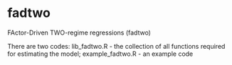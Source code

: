 # fadtwo
FActor-Driven TWO-regime regressions (fadtwo)

There are two codes:
  lib_fadtwo.R - the collection of all functions required for estimating the model;
  example_fadtwo.R - an example code

